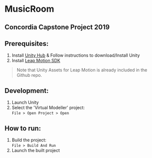 # MusicRoom
Concordia Capstone Project 2019
----------------------------
## Prerequisites:

1. Install [Unity Hub](https://store.unity.com/download) & Follow instructions to download/Install Unity
2. Install [Leap Motion SDK](https://warehouse.leapmotion.com/apps/4621/download)
>  Note that Unity Assets for Leap Motion is already included in the Github repo.

## Development:

1. Launch Unity
2. Select the 'Virtual Modeller' project:\
`File > Open Project > Open` 

## How to run:
1. Build the project:\
`File > Build And Run`
2. Launch the built project